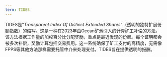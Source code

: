 ```yaml
---
term: TIDES
---
```


TIDES是“*Transparent Index Of Distinct Extended Shares*”（透明的独特扩展份额指数）的缩写。这是一种在2023年由Ocean矿池引入的计算矿工补偿的方法。该方法根据工作量的加权百分比分配奖励，重点是最近发现的份额。每个证明都会被多次补偿，奖励计算包括交易费用。这一系统确保了矿工支付的高精度，无需像FPPS等其他方法那样需要托管中介来处理支付。TIDES旨在提供透明的报酬。